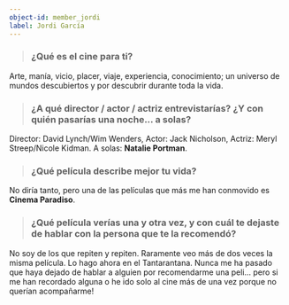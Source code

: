 ```yaml
---
object-id: member_jordi
label: Jordi García
---
```


> ### ¿Qué es el cine para ti?

Arte, manía, vicio, placer, viaje, experiencia, conocimiento; un universo de mundos descubiertos y por descubrir durante toda la vida.

> ### ¿A qué director / actor / actriz entrevistarías? ¿Y con quién pasarías una noche... a solas?

Director: David Lynch/Wim Wenders, Actor: Jack Nicholson, Actriz: Meryl Streep/Nicole Kidman. A solas: **Natalie Portman**.

> ### ¿Qué película describe mejor tu vida?

No diría tanto, pero una de las películas que más me han conmovido es **Cinema Paradiso**.

> ### ¿Qué película verías una y otra vez, y con cuál te dejaste de hablar con la persona que te la recomendó?

No soy de los que repiten y repiten. Raramente veo más de dos veces la misma película. Lo hago ahora en el Tantarantana. Nunca me ha pasado que haya dejado de hablar a alguien por recomendarme una peli... pero si me han recordado alguna o he ido solo al cine más de una vez porque no querían acompañarme!